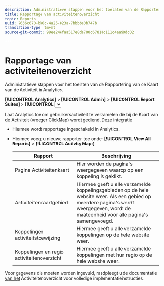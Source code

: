 ```yaml
---
description: Administratieve stappen voor het toelaten van de Rapportering van de Kaart van de Activiteit in Analytics.
title: Rapportage van activiteitenoverzicht
topic: Reports
uuid: 7636c670-bb6c-4a25-823a-7bbbba0b747b
translation-type: tm+mt
source-git-commit: 99ee24efaa517e8da700c67818c111c4aa90dc02

---
```



# Rapportage van activiteitenoverzicht

Administratieve stappen voor het toelaten van de Rapportering van de Kaart van de Activiteit in Analytics.

**[!UICONTROL Analytics]** > **[!UICONTROL Admin]** > **[!UICONTROL Report Suites]** > **[!UICONTROL <select report suite>]** > **[!UICONTROL Edit Settings]** > **[!UICONTROL Activity Map]** > **[!UICONTROL Activity Map Reporting]**

Laat Analytics toe om gebruikersactiviteit te verzamelen die bij de Kaart van de Activiteit (vroeger ClickMap) wordt gediend. Deze integratie

* Hiermee wordt rapportage ingeschakeld in Analytics.
* Hiermee voegt u nieuwe rapporten toe onder **[!UICONTROL View All Reports]** > **[!UICONTROL Activity Map:]**

   | Rapport | Beschrijving |
   |---|---|
   | Pagina Activiteitenkaart | Hier worden de pagina&#39;s weergegeven waarop op een koppeling is geklikt. |
   | Activiteitenkaartgebied | Hiermee geeft u alle verzamelde koppelingsgebieden op de hele website weer. Als een gebied op meerdere pagina&#39;s wordt weergegeven, wordt de maateenheid voor alle pagina&#39;s samengevoegd. |
   | Koppelingen activiteitstoewijzing | Hiermee geeft u alle verzamelde koppelingen op de hele website weer. |
   | Koppelingen en regio activiteitenoverzicht | Hiermee geeft u alle verzamelde koppelingen met hun regio op de hele website weer. |

Voor gegevens die moeten worden ingevuld, raadpleegt u de documentatie [van het](https://marketing.adobe.com/resources/help/en_US/analytics/activitymap/) Activiteitenoverzicht voor volledige implementatieinstructies.
